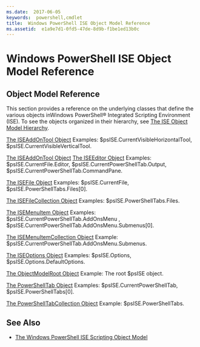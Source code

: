 ```yaml
---
ms.date:  2017-06-05
keywords:  powershell,cmdlet
title:  Windows PowerShell ISE Object Model Reference
ms.assetid:  e1a9e7d1-0fd5-47de-8d9b-f1be1ed13b0c
---
```


# Windows PowerShell ISE Object Model Reference
  
## Object Model Reference
 This section provides a reference on the underlying classes that define the various objects inWindows PowerShell® Integrated Scripting Environment (ISE). To see the objects organized in their hierarchy, see [The ISE Object Model Hierarchy](The-ISE-Object-Model-Hierarchy.md).

 [The ISEAddOnTool Object](The-ISEAddOnTool-Object.md)
 Examples: $psISE.CurrentVisibleHorizontalTool, $psISE.CurrentVisibleVerticalTool.

 [The ISEAddOnTool Object](The-ISEAddOnTool-Object.md)
  [The ISEEditor Object](The-ISEEditor-Object.md)
 Examples: $psISE.CurrentFile.Editor, $psISE.CurrentPowerShellTab.Output, $psISE.CurrentPowerShellTab.CommandPane.

 [The ISEFile Object](The-ISEFile-Object.md)
 Examples: $psISE.CurrentFile, $psISE.PowerShellTabs.Files\[0\].

 [The ISEFileCollection Object](The-ISEFileCollection-Object.md)
 Examples: $psISE.PowerShellTabs.Files.

 [The ISEMenuItem Object](The-ISEMenuItem-Object.md)
 Examples: $psISE.CurrentPowerShellTab.AddOnsMenu , $psISE.CurrentPowerShellTab.AddOnsMenu.Submenus\[0\].

 [The ISEMenuItemCollection Object](The-ISEMenuItemCollection-Object.md)
 Example: $psISE.CurrentPowerShellTab.AddOnsMenu.Submenus.

 [The ISEOptions Object](The-ISEOptions-Object.md)
 Examples: $psISE.Options, $psISE.Options.DefaultOptions.

 [The ObjectModelRoot Object](The-ObjectModelRoot-Object.md)
 Example: The root $psISE object.

 [The PowerShellTab Object](The-PowerShellTab-Object.md)
 Examples: $psISE.CurrentPowerShellTab, $psISE.PowerShellTabs\[0\].

 [The PowerShellTabCollection Object](The-PowerShellTabCollection-Object.md)
 Example: $psISE.PowerShellTabs.

## See Also
- [The Windows PowerShell ISE Scripting Object Model](The-Windows-PowerShell-ISE-Scripting-Object-Model.md)
